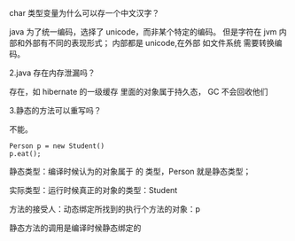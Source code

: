 
char 类型变量为什么可以存一个中文汉字？

java 为了统一编码，选择了 unicode，而非某个特定的编码。
但是字符在 jvm 内部和外部有不同的表现形式；
内部都是 unicode,在外部 如文件系统 需要转换编码。

2.java 存在内存泄漏吗？

存在，如 hibernate 的一级缓存 里面的对象属于持久态，
GC 不会回收他们

3.静态的方法可以重写吗？

不能。
```
Person p = new Student()
p.eat();
```

静态类型：编译时候认为的对象属于 的 类型，Person
就是静态类型；

实际类型：运行时候真正的对象的类型：Student

方法的接受人：动态绑定所找到的执行个方法的对象：p

静态方法的调用是编译时候静态绑定的